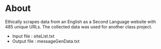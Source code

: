 # About
Ethically scrapes data from an English as a Second Language website with 485 unique URLs. The collected data was used for another class project.  

- Input file : siteList.txt  
- Output file : messageGenData.txt
